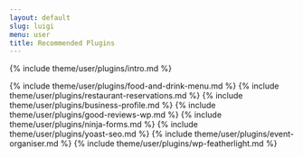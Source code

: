 ```yaml
---
layout: default
slug: luigi
menu: user
title: Recommended Plugins
---
```

{% include theme/user/plugins/intro.md %}

{% include theme/user/plugins/food-and-drink-menu.md %}
{% include theme/user/plugins/restaurant-reservations.md %}
{% include theme/user/plugins/business-profile.md %}
{% include theme/user/plugins/good-reviews-wp.md %}
{% include theme/user/plugins/ninja-forms.md %}
{% include theme/user/plugins/yoast-seo.md %}
{% include theme/user/plugins/event-organiser.md %}
{% include theme/user/plugins/wp-featherlight.md %}
